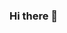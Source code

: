 ### Hi there 👋

<!--
**WormWashko3300330/WormWashko3300330** is a ✨ _special_ ✨ repository because its `README.md` (this file) appears on your GitHub profile.

Here are some ideas to get you started:

- 🔭 I’m currently working on learning some new things during my downtime about code or scripts so any pointers or help would be greatly appriciated

- 🌱 I’m currently learning how to create web paged, design web pages, code, script, and learning cyber security

- 👯 I’m looking to collaborate on anything thats worth my time, regardless if money is involved, as long as it can be used to help people who dont have the resources to buy otherwise, then I wouldnt mind helping in certain things.

- 🤔 I’m looking for help with anything I've listed above, as I said, I would really appriciate any tips, tricks, ideas, classes, or learning guides that helped you in the past.

- 💬 Ask me about sports, brick work, building something, or things that require some level of craftsmenship thats hands on in that sorta speak category

- 📫 How to reach me: washko216@outlook.com  washko216@gmail.com   Michael Washko on Facebook 

- 😄 Pronouns: I dont know what they mean by this lol

- ⚡ Fun fact: A dolphin is the only know mamal and outside of humans, the only other creature or insect on the planet that gets high for pure pleasure by provoking venimous fish to spray out chemicals into the water. 
-->
